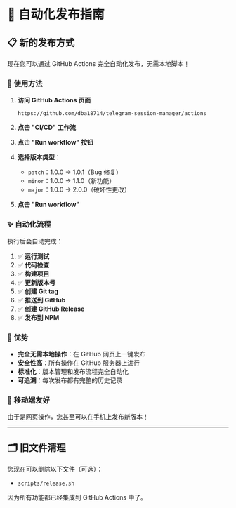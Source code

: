 # 🚀 自动化发布指南

## 📋 新的发布方式

现在您可以通过 GitHub Actions 完全自动化发布，无需本地脚本！

### 🎯 使用方法

1. **访问 GitHub Actions 页面**
   ```
   https://github.com/dba18714/telegram-session-manager/actions
   ```

2. **点击 "CI/CD" 工作流**

3. **点击 "Run workflow" 按钮**

4. **选择版本类型**：
   - `patch`：1.0.0 → 1.0.1（Bug 修复）
   - `minor`：1.0.0 → 1.1.0（新功能）
   - `major`：1.0.0 → 2.0.0（破坏性更改）

5. **点击 "Run workflow"**

### ✨ 自动化流程

执行后会自动完成：

1. ✅ **运行测试**
2. ✅ **代码检查**
3. ✅ **构建项目**
4. ✅ **更新版本号**
5. ✅ **创建 Git tag**
6. ✅ **推送到 GitHub**
7. ✅ **创建 GitHub Release**
8. ✅ **发布到 NPM**

### 🎉 优势

- **完全无需本地操作**：在 GitHub 网页上一键发布
- **安全性高**：所有操作在 GitHub 服务器上进行
- **标准化**：版本管理和发布流程完全自动化
- **可追溯**：每次发布都有完整的历史记录

### 📱 移动端友好

由于是网页操作，您甚至可以在手机上发布新版本！

---

## 🗂️ 旧文件清理

您现在可以删除以下文件（可选）：
- `scripts/release.sh`

因为所有功能都已经集成到 GitHub Actions 中了。